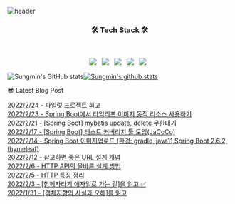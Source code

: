 

![header](https://capsule-render.vercel.app/api?type=waving&color=gradient&height=300&section=header&text=Sungmin_github😀&fontSize=70)

<h3 align="center"><b>🛠 Tech Stack 🛠</b></h3>
</br>
<p align="center">
<img src="https://img.shields.io/badge/JavaScript-F7DF1E?style=flat-square&logo=JavaScript&logoColor=white"/></a> &nbsp
<img src="https://img.shields.io/badge/Node.js-339933?style=flat-square&logo=Node.js&logoColor=white"/></a> &nbsp
<!-- <img src="https://img.shields.io/badge/Android-3DDC84?style=flat-square&logo=Android&logoColor=white"/></a> &nbsp -->
<img src="https://img.shields.io/badge/MongoDB-47A248?style=flat-square&logo=MongoDB&logoColor=white"/></a> &nbsp 
<img src="https://img.shields.io/badge/MySQL-4479A1?style=flat-square&logo=MySQL&logoColor=white"/></a> &nbsp 
<img src="https://img.shields.io/badge/Amazon AWS-232F3E?style=flat-square&logo=Amazon%20AWS&logoColor=white"/></a> &nbsp </p>


![Sungmin's GitHub stats](https://github-readme-stats.vercel.app/api?username=sungmin69355&show_icons=true&theme=radical)[![Sungmin's github stats](https://github-readme-stats.vercel.app/api/top-langs/?username=sungmin69355&show_icons=true&hide_border=true&title_color=004386&icon_color=004386&layout=compact)](https://github.com/sungmin69355)

😎 Latest Blog Post

[2022/2/24 - 파일럿 프로젝트 회고](https://applepick.tistory.com/149) <br>
[2022/2/23 - Spring Boot에서 타임리프 이미지 동적 리소스 사용하기](https://applepick.tistory.com/148) <br>
[2022/2/21 - [Spring Boot] mybatis update, delete 무한대기](https://applepick.tistory.com/147) <br>
[2022/2/17 - [Spring Boot] 테스트 커버리지 툴 도입(JaCoCo)](https://applepick.tistory.com/146) <br>
[2022/2/14 - Spring Boot 이미지업로드 (환경: gradle, java11,Spring Boot 2.6.2, thymeleaf)](https://applepick.tistory.com/145) <br>
[2022/2/12 - 참고하면 좋은 URL 설계 개념](https://applepick.tistory.com/144) <br>
[2022/2/6 - HTTP API의 올바른 설계 방법](https://applepick.tistory.com/143) <br>
[2022/2/5 - HTTP 특징 정리](https://applepick.tistory.com/142) <br>
[2022/2/3 - [함께자라기 애자일로 가는 길]을 읽고 ✅](https://applepick.tistory.com/139) <br>
[2022/1/31 - [객체지향의 사실과 오해]를 읽고](https://applepick.tistory.com/138) <br>
